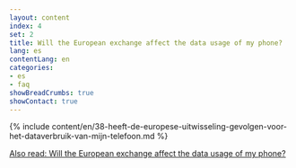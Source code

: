```yaml
---
layout: content
index: 4
set: 2
title: Will the European exchange affect the data usage of my phone?
lang: es
contentLang: en
categories:
- es
- faq
showBreadCrumbs: true
showContact: true
---
```

{% include content/en/38-heeft-de-europese-uitwisseling-gevolgen-voor-het-dataverbruik-van-mijn-telefoon.md %}

[Also read: Will the European exchange affect the data usage of my phone?](/es/faq/38-heeft-de-europese-uitwisseling-gevolgen-voor-het-dataverbruik-van-mijn-telefoon/)
